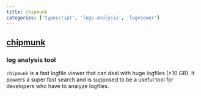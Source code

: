 ```yaml
---
title: chipmunk
categories: ['typescript', 'logs-analysis', 'logviewer']
---
```

## [chipmunk](https://github.com/esrlabs/chipmunk)

### log analysis tool


`chipmunk` is a fast logfile viewer that can deal with huge logfiles (>10 GB). It powers a super
fast search and is supposed to be a useful tool for developers who have to analyze logfiles.
